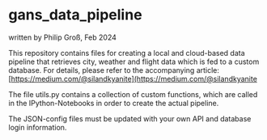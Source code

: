 # gans_data_pipeline

written by Philip Groß, Feb 2024

This repository contains files for creating a local and cloud-based data pipeline that retrieves city, weather and flight data which is fed to a custom database. For details, please refer to the accompanying article: [https://medium.com/@silandkyanite](https://medium.com/@silandkyanite

The file utils.py contains a collection of custom functions, which are called in the IPython-Notebooks in order to create the actual pipeline. 

The JSON-config files must be updated with your own API and database login information.
